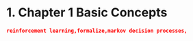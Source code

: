 # 1. **Chapter 1 Basic Concepts**

```json
reinforcement learning,formalize,markov decision processes, 
```

